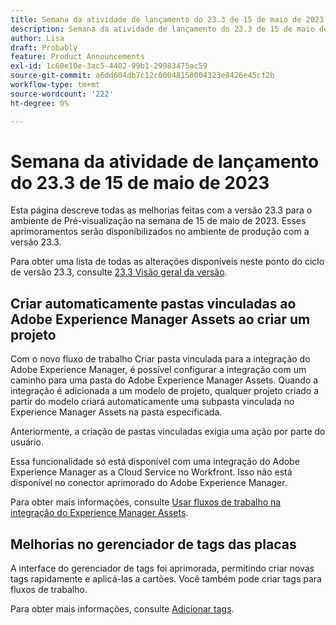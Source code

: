 ```yaml
---
title: Semana da atividade de lançamento do 23.3 de 15 de maio de 2023
description: Semana da atividade de lançamento do 23.3 de 15 de maio de 2023
author: Lisa
draft: Probably
feature: Product Announcements
exl-id: 1c60e10e-3ac5-4402-99b1-29983475ac59
source-git-commit: a6dd604db7c12c00048150004323e8426e45cf2b
workflow-type: tm+mt
source-wordcount: '222'
ht-degree: 0%

---
```


# Semana da atividade de lançamento do 23.3 de 15 de maio de 2023

Esta página descreve todas as melhorias feitas com a versão 23.3 para o ambiente de Pré-visualização na semana de 15 de maio de 2023. Esses aprimoramentos serão disponibilizados no ambiente de produção com a versão 23.3.

Para obter uma lista de todas as alterações disponíveis neste ponto do ciclo de versão 23.3, consulte [23.3 Visão geral da versão](/help/quicksilver/product-announcements/product-releases/23.3-release-activity/23-3-release-overview.md).

## Criar automaticamente pastas vinculadas ao Adobe Experience Manager Assets ao criar um projeto

Com o novo fluxo de trabalho Criar pasta vinculada para a integração do Adobe Experience Manager, é possível configurar a integração com um caminho para uma pasta do Adobe Experience Manager Assets. Quando a integração é adicionada a um modelo de projeto, qualquer projeto criado a partir do modelo criará automaticamente uma subpasta vinculada no Experience Manager Assets na pasta especificada.

Anteriormente, a criação de pastas vinculadas exigia uma ação por parte do usuário.

Essa funcionalidade só está disponível com uma integração do Adobe Experience Manager as a Cloud Service no Workfront. Isso não está disponível no conector aprimorado do Adobe Experience Manager.

Para obter mais informações, consulte [Usar fluxos de trabalho na integração do Experience Manager Assets](/help/quicksilver/documents/adobe-workfront-for-experience-manager-assets-essentials/use-aem-workflows.md).

## Melhorias no gerenciador de tags das placas

A interface do gerenciador de tags foi aprimorada, permitindo criar novas tags rapidamente e aplicá-las a cartões. Você também pode criar tags para fluxos de trabalho.

Para obter mais informações, consulte [Adicionar tags](/help/quicksilver/agile/get-started-with-boards/add-tags.md).
